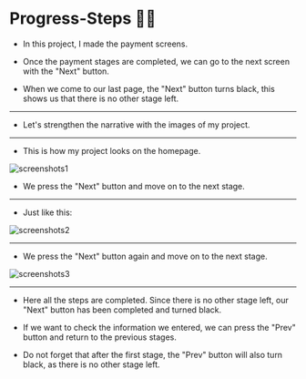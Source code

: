 # Progress-Steps :elf_woman:
* In this project, I made the payment screens. 

* Once the payment stages are completed, we can go to the next screen with the "Next" button. 

* When we come to our last page, the "Next" button turns black, this shows us that there is no other stage left. 

----------
* Let's strengthen the narrative with the images of my project. 

----------

* This is how my project looks on the homepage. 

![screenshots1](https://user-images.githubusercontent.com/66977215/170558923-8ec5af26-7377-4963-acb6-4d7763b11037.png)

* We press the "Next" button and move on to the next stage. 

---------

* Just like this: 

![screenshots2](https://user-images.githubusercontent.com/66977215/170559561-e9ba9f93-70b0-445b-8664-c023592eb744.png)

---------

* We press the "Next" button again and move on to the next stage. 

![screenshots3](https://user-images.githubusercontent.com/66977215/170559900-fed37cab-74bb-4813-9d10-a867ba4ba97f.png)

---------

* Here all the steps are completed. Since there is no other stage left, our "Next" button has been completed and turned black. 

* If we want to check the information we entered, we can press the "Prev" button and return to the previous stages. 

* Do not forget that after the first stage, the "Prev" button will also turn black, as there is no other stage left. 
